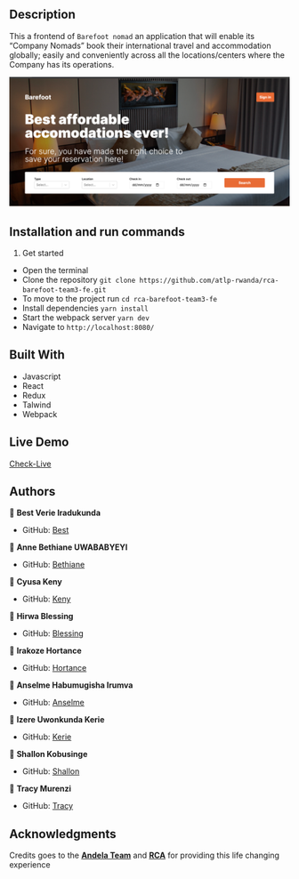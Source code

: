 
## Description
This a frontend of ``` Barefoot nomad ``` an application that will enable its “Company Nomads” book their international travel and accommodation globally; easily and conveniently across all the locations/centers where the Company has its operations.

![screenshot](./back.png)

## Installation and run commands

1. Get started

- Open the terminal
- Clone the repository ``` git clone https://github.com/atlp-rwanda/rca-barefoot-team3-fe.git ```
- To move to the project run ``` cd rca-barefoot-team3-fe ```
- Install dependencies ``` yarn install ```
- Start the webpack server ``` yarn dev ``` 
- Navigate to ``` http://localhost:8080/ ```

## Built With

- Javascript
- React
- Redux
- Talwind
- Webpack

## Live Demo

[Check-Live](https://bar3foot.netlify.app/)

## Authors

👤 **Best Verie Iradukunda**
   - GitHub: [Best](https://github.com/Best-Verie)

👤 **Anne Bethiane UWABABYEYI**
   - GitHub: [Bethiane](https://github.com/Bethiane)

👤 **Cyusa Keny**
   - GitHub: [Keny](https://github.com/cyusakeny)

👤 **Hirwa Blessing**
   - GitHub: [Blessing](https://github.com/hirwablessing)

👤 **Irakoze Hortance**
   - GitHub: [Hortance](https://github.com/Irakoze-Hortance)

👤 **Anselme Habumugisha Irumva**
   - GitHub: [Anselme](https://github.com/irumvanselme)

👤 **Izere Uwonkunda Kerie**
   - GitHub: [Kerie](https://github.com/izereuwonkunda)

👤 **Shallon Kobusinge**
   - GitHub: [Shallon](https://github.com/shallonkobusinge)

👤 **Tracy Murenzi**
   - GitHub: [Tracy](https://github.com/tracy8)

## Acknowledgments

Credits goes to the [**Andela Team**]() and [**RCA**]() for providing this life changing experience






